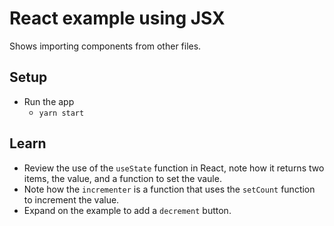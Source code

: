 # React example using JSX

Shows importing components from other files.

## Setup

* Run the app
  * `yarn start`

## Learn

* Review the use of the `useState` function in React, note how it returns two items, the value, and a function to set the vaule.
* Note how the `incrementer` is a function that uses the `setCount` function to increment the value.
* Expand on the example to add a `decrement` button.